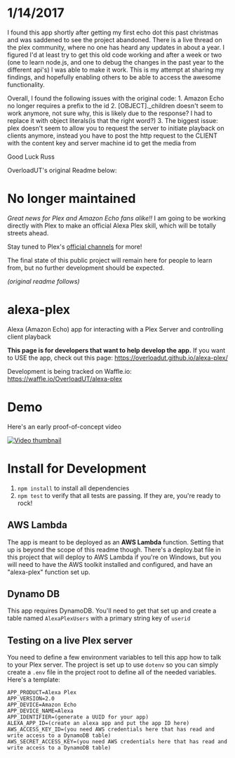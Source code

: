 # 1/14/2017
I found this app shortly after getting my first echo dot this past christmas and was saddened to see the project abandoned.  There is a live thread on the plex community, where no one has heard any updates in about a year. I figured I'd at least try to get this old code working and after a week or two (one to learn node.js, and one to debug the changes in the past year to the different api's) I was able to make it work. This is my attempt at sharing my findings, and hopefully enabling others to be able to access the awesome functionality.

Overall, I found the following issues with the original code:
	1. Amazon Echo no longer requires a prefix to the id
	2. [OBJECT]._children doesn't seem to work anymore, not sure why, this is likely due to the response? I had to replace it with object literals(is that the right word?)
	3. The biggest issue: plex doesn't seem to allow you to request the server to initiate playback on clients anymore, instead you have to post the http request to the CLIENT with the content key and server machine id to get the media from

Good Luck
Russ

OverloadUT's original Readme below:


# No longer maintained
*Great news for Plex and Amazon Echo fans alike!!* I am going to be working directly with Plex to make an official Alexa Plex skill, which will be totally streets ahead.

Stay tuned to Plex's [official channels](https://blog.plex.tv/) for more!

The final state of this public project will remain here for people to learn from, but no further development should be expected.

*(original readme follows)*

# alexa-plex
Alexa (Amazon Echo) app for interacting with a Plex Server and controlling client playback

**This page is for developers that want to help develop the app.** If you want to USE the app, check out this page: https://overloadut.github.io/alexa-plex/

Development is being tracked on Waffle.io: https://waffle.io/OverloadUT/alexa-plex

# Demo
Here's an early proof-of-concept video

[![Video thumbnail](https://raw.githubusercontent.com/OverloadUT/alexa-plex/master/docs/video_thumbnail.jpg)](https://www.youtube.com/watch?v=-jZuSN0YkRM)

# Install for Development

1. ```npm install``` to install all dependencies
2. ```npm test``` to verify that all tests are passing. If they are, you're ready to rock!

## AWS Lambda
The app is meant to be deployed as an **AWS Lambda** function. Setting that up is beyond the scope of this readme though. There's a deploy.bat file in this project that will deploy to AWS Lambda if you're on Windows, but you will need to have the AWS toolkit installed and configured, and have an "alexa-plex" function set up.

## Dynamo DB
This app requires DynamoDB. You'll need to get that set up and create a table named `AlexaPlexUsers` with a primary string key of `userid`

## Testing on a live Plex server
You need to define a few environment variables to tell this app how to talk to your Plex server. The project is set up to use ```dotenv``` so you can simply create a ```.env``` file in the project root to define all of the needed variables. Here's a template:

```
APP_PRODUCT=Alexa Plex
APP_VERSION=2.0
APP_DEVICE=Amazon Echo
APP_DEVICE_NAME=Alexa
APP_IDENTIFIER=(generate a UUID for your app)
ALEXA_APP_ID=(create an alexa app and put the app ID here)
AWS_ACCESS_KEY_ID=(you need AWS credentials here that has read and write access to a DynamoDB table)
AWS_SECRET_ACCESS_KEY=(you need AWS credentials here that has read and write access to a DynamoDB table)
```
